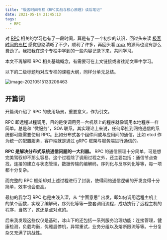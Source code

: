 ```yaml
---
title: "极客时间专栏《RPC实战与核心原理》读后笔记"
date: 2021-05-14 21:45:13
tags:
  - RPC
---
```


对 [RPC](https://en.wikipedia.org/wiki/Remote_procedure_call) 相关的学习也有了一段时间，算是有了一个初步的认识，回过头来读 [极客时间的专栏](https://time.geekbang.org/column/intro/100046201) 感觉思路清晰了不少，顺利了许多，再回头看 [rpcx](https://rpcx.io/) 的源码也没有那么费劲了。我把我在这个专栏中学到的一些内容记录下来，共同学习。

本文不再解释 RPC 相关基础概念，有需要可在上文链接或者往期文章中学习。

以下的二级标题均对应专栏的课程大纲，同样分单元总结。

![image-20210515133206463](https://blogimagee.oss-cn-beijing.aliyuncs.com/images/image-20210515133206463.png)

## 开篇词

开篇词介绍了 RPC 的使用场景，重要意义，作为引文。

RPC 即远程过程调用，目的是使调用另一台机器上的程序就像调用本地程序一样简单。总是和 “微服务”，SOA 联系，其实理论上来说，任何牵扯到网络通信的系统都可能需要使用 RPC。比如分布式各个组件间或与应用间的通信，比如 etcd 作为统一的配置服务，客户端就是通过 gRPC 框架与服务端进行通信的。

**RPC 是解决分布式系统通信问题的一大利器。** RPC 的通信原理十分简单，可是想完美驾驭却不那么容易，这个过程除了调用过程之外，还主要包括：通信节点查找，连接的建立与状态管理，数据传输的编解码，序列化与反序列化等等，每一项都十分复杂。

而完整的 RPC 框架却对上述过程进行了封装，使得网络通信逻辑的开发变得十分简单，效率也会更高。

最初的我学习 RPC 也是由浅入深，从 “字面意思” 出发，即如何调用远程主机上的某个函数，实现了编解码，序列化等等一整套调用流程，成功执行了远程主机的程序，当然了，这还是点对点的。

后来我发现这些仅仅是基础，冰山下的还包括一系列服务治理功能：连接管理，健康检测，负载均衡，优雅启停机，异常重试，业务分组以及熔断限流等等。十分复杂又充满了挑战性。

